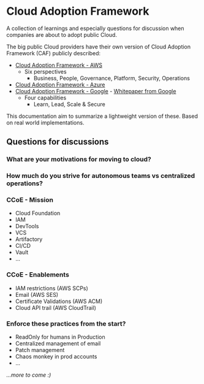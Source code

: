 # Cloud Adoption Framework

A collection of learnings and especially questions for discussion when companies are about to adopt public Cloud.

The big public Cloud providers have their own version of Cloud Adoption Framework (CAF) publicly described:

 - [Cloud Adoption Framework - AWS][1]
   - Six perspectives
     - Business, People, Governance, Platform, Security, Operations
 - [Cloud Adoption Framework - Azure][2]
 - [Cloud Adoption Framework - Google][3] - [Whitepaper from Google][6]
   - Four capabilities
     - Learn, Lead, Scale & Secure

This documentation aim to summarize a lightweight version of these. Based on real world implementations.

## Questions for discussions

### What are your motivations for moving to cloud?

### How much do you strive for autonomous teams vs centralized operations?

### CCoE - Mission

 - Cloud Foundation
 - IAM
 - DevTools
  - VCS
  - Artifactory
  - CI/CD
  - Vault
  - ...
  
### CCoE - Enablements

 - IAM restrictions (AWS SCPs)
 - Email (AWS SES)
 - Certificate Validations (AWS ACM)
 - Cloud API trail (AWS CloudTrail)
 

### Enforce these practices from the start?

 - ReadOnly for humans in Production
 - Centralized management of email
 - Patch management
 - Chaos monkey in prod accounts
 - ...
 

*...more to come :)*


[1]: https://aws.amazon.com/professional-services/CAF
[2]: https://docs.microsoft.com/en-gb/azure/cloud-adoption-framework
[3]: https://cloud.google.com/adoption-framework
[6]: https://services.google.com/fh/files/misc/google_cloud_adoption_framework_whitepaper.pdf

